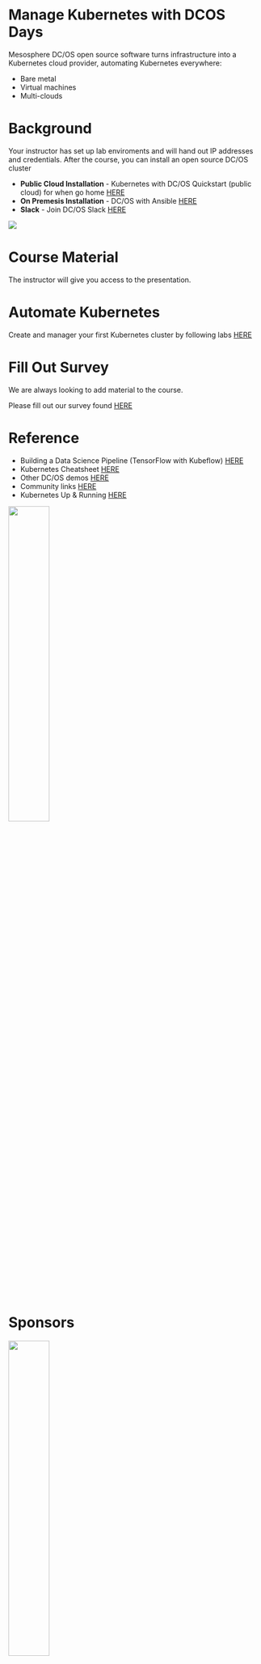# Manage Kubernetes with DCOS Days

Mesosphere DC/OS open source software turns infrastructure into a Kubernetes cloud provider, automating Kubernetes everywhere: 

* Bare metal
* Virtual machines
* Multi-clouds

# Background

Your instructor has set up lab enviroments and will hand out IP addresses and credentials. After the course, you can install an open source DC/OS cluster 
* **Public Cloud Installation** - Kubernetes with DC/OS Quickstart (public cloud) for when go home [HERE](https://github.com/mesosphere/dcos-kubernetes-quickstart)
* **On Premesis Installation** - DC/OS with Ansible [HERE](https://github.com/dcos-labs/ansible-dcos) 
* **Slack** - Join DC/OS Slack [HERE](https://chat.dcos.io/)

![](https://i.imgur.com/rIJ1ZxF.png)

# Course Material

The instructor will give you access to the presentation. 

# Automate Kubernetes

Create and manager your first Kubernetes cluster by following labs [HERE]()

# Fill Out Survey

We are always looking to add material to the course. 

Please fill out our survey found [HERE](https://goo.gl/forms/ougjUYkLablAdChQ2) 

# Reference

* Building a Data Science Pipeline (TensorFlow with Kubeflow) [HERE](https://mesosphere.com/resources/building-data-science-platform/) 
* Kubernetes Cheatsheet [HERE](https://mesosphere.com/resources/kubernetes-cheatsheet/)
* Other DC/OS demos [HERE](https://github.com/dcos/demos/) 
* Community links [HERE]() 
* Kubernetes Up & Running [HERE](https://mesosphere.com/resources/running-kubernetes-oreilly-ebook/)

<img src="https://mesosphere.com/wp-content/uploads/2017/09/running-kubernetes_oreilly-ebook.png" width="40%">

# Sponsors

<img src="https://mesosphere.com/wp-content/uploads/2017/11/mesosphere-logo.png" width="40%">

